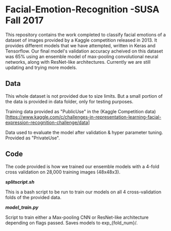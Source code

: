 # Facial-Emotion-Recognition -SUSA Fall 2017

This repository contains the work completed to classify facial emotions of a dataset of images provided by a Kaggle competition released in 2013. It provides different models that we have attempted, written in Keras and Tensorflow. Our final model's validation accuracy acheived on this dataset was 65% using an ensemble model of max-pooling convolutional neural networks, along with ResNet-like architectures. Currently we are still updating and trying more models.

## Data

This whole dataset is not provided due to size limits.
But a small portion of the data is provided in data folder, only for testing purposes. 

Training data provided as "PublicUse" in the (Kaggle Competition data)[https://www.kaggle.com/c/challenges-in-representation-learning-facial-expression-recognition-challenge/data]

Data used to evaluate the model after validation & hyper parameter tuning. Provided as "PrivateUse".


## Code

The code provided is how we trained our ensemble models with a 4-fold cross validation on 28,000 training images (48x48x3).

***splitscript.sh***

This is a bash script to be run to train our models on all 4 cross-validation folds of the provided data. 

***model_train.py***

Script to train either a Max-pooling CNN or ResNet-like architecture depending on flags passed. Saves models to exp\_{fold\_num}/.




